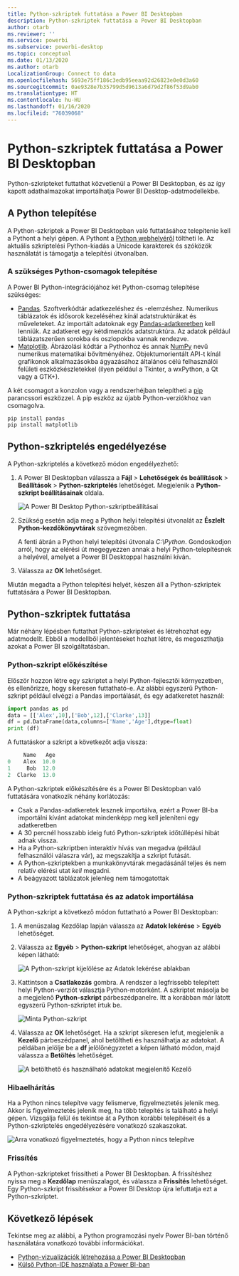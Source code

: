 ```yaml
---
title: Python-szkriptek futtatása a Power BI Desktopban
description: Python-szkriptek futtatása a Power BI Desktopban
author: otarb
ms.reviewer: ''
ms.service: powerbi
ms.subservice: powerbi-desktop
ms.topic: conceptual
ms.date: 01/13/2020
ms.author: otarb
LocalizationGroup: Connect to data
ms.openlocfilehash: 5693e75ff186c3edb95eeaa92d26823e0e0d3a60
ms.sourcegitcommit: 0ae9328e7b35799d5d9613a6d79d2f86f53d9ab0
ms.translationtype: HT
ms.contentlocale: hu-HU
ms.lasthandoff: 01/16/2020
ms.locfileid: "76039068"
---
```

# <a name="run-python-scripts-in-power-bi-desktop"></a>Python-szkriptek futtatása a Power BI Desktopban

Python-szkripteket futtathat közvetlenül a Power BI Desktopban, és az így kapott adathalmazokat importálhatja Power BI Desktop-adatmodellekbe.

## <a name="install-python"></a>A Python telepítése

A Python-szkriptek a Power BI Desktopban való futtatásához telepítenie kell a Pythont a helyi gépen. A Pythont a [Python webhelyéről](https://www.python.org/) töltheti le. Az aktuális szkriptelési Python-kiadás a Unicode karakterek és szóközök használatát is támogatja a telepítési útvonalban.

### <a name="install-required-python-packages"></a>A szükséges Python-csomagok telepítése

A Power BI Python-integrációjához két Python-csomag telepítése szükséges:

* [Pandas](https://pandas.pydata.org/). Szoftverkódtár adatkezeléshez és -elemzéshez. Numerikus táblázatok és idősorok kezeléséhez kínál adatstruktúrákat és műveleteket. Az importált adatoknak egy [Pandas-adatkeretben](https://www.tutorialspoint.com/python_pandas/python_pandas_dataframe.htm) kell lenniük. Az adatkeret egy kétdimenziós adatstruktúra. Az adatok például táblázatszerűen sorokba és oszlopokba vannak rendezve.
* [Matplotlib](https://matplotlib.org/). Ábrázolási kódtár a Pythonhoz és annak [NumPy](https://www.numpy.org/) nevű numerikus matematikai bővítményéhez. Objektumorientált API-t kínál grafikonok alkalmazásokba ágyazásához általános célú felhasználói felületi eszközkészletekkel (ilyen például a Tkinter, a wxPython, a Qt vagy a GTK+).

A két csomagot a konzolon vagy a rendszerhéjban telepítheti a [pip](https://pip.pypa.io/en/stable/) parancssori eszközzel. A pip eszköz az újabb Python-verziókhoz van csomagolva.

```CMD
pip install pandas
pip install matplotlib
```

## <a name="enable-python-scripting"></a>Python-szkriptelés engedélyezése

A Python-szkriptelés a következő módon engedélyezhető:

1. A Power BI Desktopban válassza a **Fájl** > **Lehetőségek és beállítások** > **Beállítások** > **Python-szkriptelés** lehetőséget. Megjelenik a **Python-szkript beállításainak** oldala.

   ![A Power BI Desktop Python-szkriptbeállításai](media/desktop-python-scripts/python-scripts-7.png)

1. Szükség esetén adja meg a Python helyi telepítési útvonalát az **Észlelt Python-kezdőkönyvtárak** szövegmezőben.

   A fenti ábrán a Python helyi telepítési útvonala *C:\Python*. Gondoskodjon arról, hogy az elérési út megegyezzen annak a helyi Python-telepítésnek a helyével, amelyet a Power BI Desktoppal használni kíván.

1. Válassza az **OK** lehetőséget.

Miután megadta a Python telepítési helyét, készen áll a Python-szkriptek futtatására a Power BI Desktopban.

## <a name="run-python-scripts"></a>Python-szkriptek futtatása

Már néhány lépésben futtathat Python-szkripteket és létrehozhat egy adatmodellt. Ebből a modellből jelentéseket hozhat létre, és megoszthatja azokat a Power BI szolgáltatásban.

### <a name="prepare-a-python-script"></a>Python-szkript előkészítése

Először hozzon létre egy szkriptet a helyi Python-fejlesztői környezetben, és ellenőrizze, hogy sikeresen futtatható-e. Az alábbi egyszerű Python-szkript például elvégzi a Pandas importálását, és egy adatkeretet használ:

```python
import pandas as pd
data = [['Alex',10],['Bob',12],['Clarke',13]]
df = pd.DataFrame(data,columns=['Name','Age'],dtype=float)
print (df)
```

A futtatáskor a szkript a következőt adja vissza:

```python
     Name   Age
0    Alex  10.0
1     Bob  12.0
2  Clarke  13.0
```

A Python-szkriptek előkészítésére és a Power BI Desktopban való futtatására vonatkozik néhány korlátozás:

* Csak a Pandas-adatkeretek lesznek importálva, ezért a Power BI-ba importálni kívánt adatokat mindenképp meg kell jeleníteni egy adatkeretben
* A 30 percnél hosszabb ideig futó Python-szkriptek időtúllépési hibát adnak vissza.
* Ha a Python-szkriptben interaktív hívás van megadva (például felhasználói válaszra vár), az megszakítja a szkript futását.
* A Python-szkriptekben a munkakönyvtárak megadásánál teljes és nem relatív elérési utat *kell* megadni.
* A beágyazott táblázatok jelenleg nem támogatottak

### <a name="run-your-python-script-and-import-data"></a>Python-szkriptek futtatása és az adatok importálása

A Python-szkript a következő módon futtatható a Power BI Desktopban:

1. A menüszalag Kezdőlap lapján válassza az **Adatok lekérése** > **Egyéb** lehetőséget.

1. Válassza az **Egyéb** > **Python-szkript** lehetőséget, ahogyan az alábbi képen látható:

   ![A Python-szkript kijelölése az Adatok lekérése ablakban](media/desktop-python-scripts/python-scripts-1.png)

1. Kattintson a **Csatlakozás** gombra. A rendszer a legfrissebb telepített helyi Python-verziót választja Python-motorként. A szkriptet másolja be a megjelenő **Python-szkript** párbeszédpanelre. Itt a korábban már látott egyszerű Python-szkriptet írtuk be.

   ![Minta Python-szkript](media/desktop-python-scripts/python-scripts-6.png)

1. Válassza az **OK** lehetőséget. Ha a szkript sikeresen lefut, megjelenik a **Kezelő** párbeszédpanel, ahol betöltheti és használhatja az adatokat. A példában jelölje be a **df** jelölőnégyzetet a képen látható módon, majd válassza a **Betöltés** lehetőséget.

   ![A betölthető és használható adatokat megjelenítő Kezelő](media/desktop-python-scripts/python-scripts-5.png) 

### <a name="troubleshooting"></a>Hibaelhárítás

Ha a Python nincs telepítve vagy felismerve, figyelmeztetés jelenik meg. Akkor is figyelmeztetés jelenik meg, ha több telepítés is található a helyi gépen. Vizsgálja felül és tekintse át a Python korábbi telepítéseit és a Python-szkriptelés engedélyezésére vonatkozó szakaszokat.

![Arra vonatkozó figyelmeztetés, hogy a Python nincs telepítve](media/desktop-python-scripts/python-scripts-3.png)

### <a name="refresh"></a>Frissítés

A Python-szkripteket frissítheti a Power BI Desktopban. A frissítéshez nyissa meg a **Kezdőlap** menüszalagot, és válassza a **Frissítés** lehetőséget. Egy Python-szkript frissítésekor a Power BI Desktop újra lefuttatja ezt a Python-szkriptet.

## <a name="next-steps"></a>Következő lépések

Tekintse meg az alábbi, a Python programozási nyelv Power BI-ban történő használatára vonatkozó további információkat.

* [Python-vizualizációk létrehozása a Power BI Desktopban](desktop-python-visuals.md)
* [Külső Python-IDE használata a Power BI-ban](desktop-python-ide.md)
